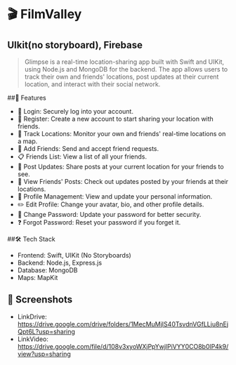 # 🎬 FilmValley 

## UIkit(no storyboard), Firebase

> Glimpse is a real-time location-sharing app built with Swift and UIKit, using Node.js and MongoDB for the backend. The app allows users to track their own and friends' locations, post updates at their current location, and interact with their social network.

##🌟 Features
- 🔑 Login: Securely log into your account.
- 📝 Register: Create a new account to start sharing your location with friends.
- 📍 Track Locations: Monitor your own and friends' real-time locations on a map.
- 🤝 Add Friends: Send and accept friend requests.
- 📋 Friends List: View a list of all your friends.
- 📝 Post Updates: Share posts at your current location for your friends to see.
- 👀 View Friends' Posts: Check out updates posted by your friends at their locations.
- 👤 Profile Management: View and update your personal information.
- ✏️ Edit Profile: Change your avatar, bio, and other profile details.
- 🔑 Change Password: Update your password for better security.
- ❓ Forgot Password: Reset your password if you forget it.

##🛠️ Tech Stack
- Frontend: Swift, UIKit (No Storyboards)
- Backend: Node.js, Express.js
- Database: MongoDB
- Maps: MapKit

## 📸 Screenshots
- LinkDrive: https://drive.google.com/drive/folders/1MecMuMjIS40TsvdnVGfLLju8nEjQpt6L?usp=sharing
- LinkVideo: https://drive.google.com/file/d/108v3xyoWXjPpYwjlPiVYY0CO8b0lP4k9/view?usp=sharing

